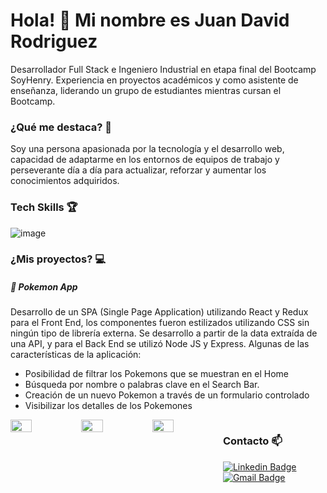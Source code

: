 
# Hola! 👋 Mi nombre es Juan David Rodriguez 

Desarrollador Full Stack e Ingeniero Industrial en etapa final del Bootcamp SoyHenry. Experiencia en proyectos académicos y como asistente de enseñanza, liderando un grupo de estudiantes mientras cursan el Bootcamp.

### ¿Qué me destaca? 🏅

Soy una persona apasionada por la tecnología y el desarrollo web, capacidad de adaptarme en los entornos de equipos de trabajo y perseverante día a día para actualizar, reforzar y aumentar los conocimientos adquiridos.

### Tech Skills 🏆

![image](https://user-images.githubusercontent.com/87767241/159184740-dc5af015-cbee-4dec-bf27-c380571f51bb.png)

### ¿Mis proyectos? 💻

##### 👾 Pokemon App

Desarrollo de un SPA (Single Page Application) utilizando React y Redux para el Front End, los componentes fueron estilizados utilizando CSS sin ningún tipo de librería externa. Se desarrollo a partir de la data extraída de una API, y para el Back End se utilizó Node JS y Express. Algunas de las características de la aplicación:
- Posibilidad de filtrar los Pokemons que se muestran en el Home
- Búsqueda por nombre o palabras clave en el Search Bar.
- Creación de un nuevo Pokemon a través de un formulario controlado
- Visibilizar los detalles de los Pokemones

<div style="display: flex">
<img width=30.3% src=https://user-images.githubusercontent.com/87767241/159184769-361b8f13-5978-4f0c-993d-1f751722a4b2.png>
  <img width=30.3% src=https://user-images.githubusercontent.com/87767241/159184861-e4e5eab7-e4a3-4763-bc5a-010c15a67215.png>
  <img width=30.3% src=https://user-images.githubusercontent.com/87767241/159184877-9f853ac4-6be9-450e-8a56-45580d6f603d.png>
<div/>

### Contacto 📫
[![Linkedin Badge](https://img.shields.io/badge/-LinkedIn-blue?style=flat-square&logo=Linkedin&logoColor=white&link=https://www.linkedin.com/in/juandavidrodriguezlopez/)](https://www.linkedin.com/in/juandavidrodriguezlopez/)
[![Gmail Badge](https://img.shields.io/badge/-Gmail-c14438?style=flat-square&logo=Gmail&logoColor=white&link=mailto:fegll87@gmail.com)](mailto:juandavidasesor@gmail.com)

